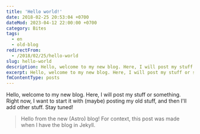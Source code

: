 ```yaml
---
title: 'Hello world!'
date: 2018-02-25 20:53:04 +0700
dateMod: 2023-04-12 22:00:00 +0700
category: Bites
tags: 
  - en
  - old-blog
redirectFrom: 
  - /2018/02/25/hello-world
slug: hello-world
description: Hello, welcome to my new blog. Here, I will post my stuff or something. Right now, I want to start it with (maybe) posting my old stuff, and then I'll add other stuff. Stay tuned!
excerpt: Hello, welcome to my new blog. Here, I will post my stuff or something. Right now, I want to start it with (maybe) posting my old stuff, and then I'll add other stuff.
fmContentType: posts
---
```


Hello, welcome to my new blog. Here, I will post my stuff or something. Right now, I want to start it with (maybe) posting my old stuff, and then I'll add other stuff. Stay tuned!

> Hello from the new (Astro) blog! For context, this post was made when I have the blog in Jekyll.